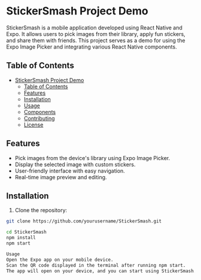 # StickerSmash Project Demo

StickerSmash is a mobile application developed using React Native and Expo. It allows users to pick images from their library, apply fun stickers, and share them with friends. This project serves as a demo for using the Expo Image Picker and integrating various React Native components.

## Table of Contents

- [StickerSmash Project Demo](#stickersmash-project-demo)
  - [Table of Contents](#table-of-contents)
  - [Features](#features)
  - [Installation](#installation)
  - [Usage](#usage)
  - [Components](#components)
  - [Contributing](#contributing)
  - [License](#license)

## Features

- Pick images from the device's library using Expo Image Picker.
- Display the selected image with custom stickers.
- User-friendly interface with easy navigation.
- Real-time image preview and editing.

## Installation

1. Clone the repository:

```sh
git clone https://github.com/yourusername/StickerSmash.git

cd StickerSmash
npm install
npm start

Usage
Open the Expo app on your mobile device.
Scan the QR code displayed in the terminal after running npm start.
The app will open on your device, and you can start using StickerSmash.
